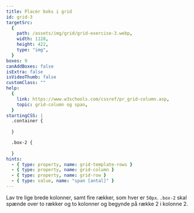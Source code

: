 ```yaml
---
title: Placér boks i grid
id: grid-3
targetSrc:
  {
    path: /assets/img/grid/grid-exercise-3.webp,
    width: 1128,
    height: 422,
    type: "img",
  }
boxes: 9
canAddBoxes: false
isExtra: false
isVideoThumb: false
customClass: ""
help:
  {
    link: https://www.w3schools.com/cssref/pr_grid-column.asp,
    topic: grid-column og span,
  }
startingCSS: |
  .container {
    
  }

  .box-2 {
    
  }
hints:
  - { type: property, name: grid-template-rows }
  - { type: property, name: grid-column }
  - { type: property, name: grid-row }
  - { type: value, name: "span [antal]" }
---
```


<span></span>
Lav tre lige brede kolonner, samt fire rækker, som hver er <code data-type="value">50px</code>. <code class="token selector">.box-2</code> skal spænde over to rækker og to kolonner og begynde på række 2 i kolonne 2.

<!-- Lav tre lige brede kolonner, samt fire rækker, som hver er `50px`. `.box-2` skal spænde over to rækker og to kolonner og begynde på række 2 i kolonne 2. -->
